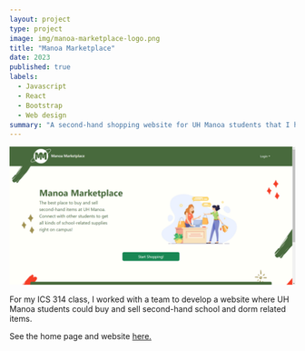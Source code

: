 ```yaml
---
layout: project
type: project
image: img/manoa-marketplace-logo.png
title: "Manoa Marketplace"
date: 2023
published: true
labels:
  - Javascript
  - React
  - Bootstrap
  - Web design
summary: "A second-hand shopping website for UH Manoa students that I helped to develop"
---
```


<img src="/img/landing-page.png" width="600px">

For my ICS 314 class, I worked with a team to develop a website where UH Manoa students could buy and sell second-hand school and dorm related items.

See the home page and website [here.](https://manoamarketplace.github.io/)
